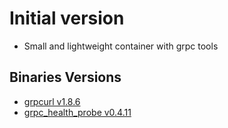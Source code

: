 # Initial version

- Small and lightweight container with grpc tools

## Binaries Versions

- [grpcurl v1.8.6](https://github.com/fullstorydev/grpcurl/releases/tag/v1.8.6)
- [grpc_health_probe v0.4.11](https://github.com/grpc-ecosystem/grpc-health-probe/releases/tag/v0.4.11)
